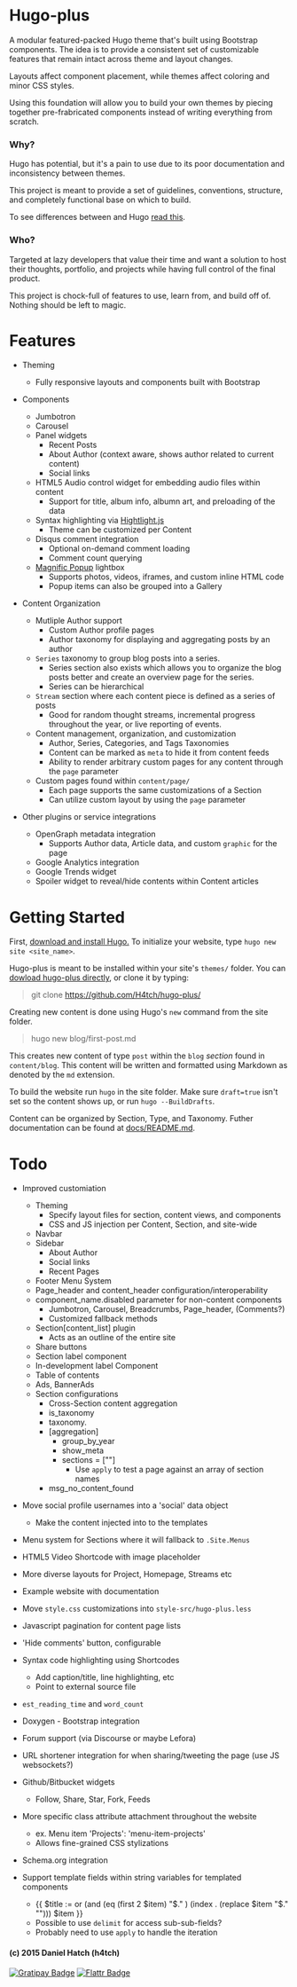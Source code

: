 
# Hugo-plus
A modular featured-packed Hugo theme that's built using Bootstrap components.
The idea is to provide a consistent set of customizable features that remain
intact across theme and layout changes.

Layouts affect component placement, while themes affect coloring and minor
CSS styles.

Using this foundation will allow you to build your own themes by piecing
together pre-frabricated components instead of writing everything from scratch.

### Why?
Hugo has potential, but it's a pain to use due to its poor documentation and
inconsistency between themes.

This project is meant to provide a set of guidelines, conventions, structure,
and completely functional base on which to build.

To see differences between and Hugo [read this](/docs/hugo-vs-hugo-plus.md).

### Who?
Targeted at lazy developers that value their time and want a solution to host
their thoughts, portfolio, and projects while having full control of the final
product.

This project is chock-full of features to use, learn from, and build off of.
Nothing should be left to magic.


# Features
* Theming
	* Fully responsive layouts and components built with Bootstrap

* Components
	* Jumbotron
	* Carousel
	* Panel widgets
		* Recent Posts
		* About Author (context aware, shows author related to current content)
		* Social links
	* HTML5 Audio control widget for embedding audio files within content
		* Support for title, album info, albumn art, and preloading of the data
	* Syntax highlighting via [Hightlight.js](https://highlightjs.org/)
		* Theme can be customized per Content
	* Disqus comment integration
		* Optional on-demand comment loading
		* Comment count querying
	* [Magnific Popup](http://dimsemenov.com/plugins/magnific-popup/) lightbox
		* Supports photos, videos, iframes, and custom inline HTML code
		* Popup items can also be grouped into a Gallery

* Content Organization
	* Mutliple Author support
		* Custom Author profile pages
		* Author taxonomy for displaying and aggregating posts by an author
	* `Series` taxonomy to group blog posts into a series.
		* Series section also exists which allows you to organize the blog posts
			better and create an overview page for the series.
		* Series can be hierarchical
	* `Stream` section where each content piece is defined as a series of posts
		* Good for random thought streams, incremental progress throughout the
			year, or live reporting of events.
	* Content management, organization, and customization
		* Author, Series, Categories, and Tags Taxonomies
		* Content can be marked as `meta` to hide it from content feeds
		* Ability to render arbitrary custom pages for any content through the `page` parameter
	* Custom pages found within `content/page/`
		* Each page supports the same customizations of a Section
		* Can utilize custom layout by using the `page` parameter

* Other plugins or service integrations
	* OpenGraph metadata integration
		* Supports Author data, Article data, and custom `graphic` for the page
	* Google Analytics integration
	* Google Trends widget
	* Spoiler widget to reveal/hide contents within Content articles


# Getting Started
First, [download and install Hugo.](http://gohugo.io/)
To initialize your website, type `hugo new site <site_name>`.

Hugo-plus is meant to be installed within your site's `themes/` folder.
You can [dowload hugo-plus directly](https://github.com/H4tch/hugo-plus/archive/master.zip),
or clone it by typing:
> git clone https://github.com/H4tch/hugo-plus/

Creating new content is done using Hugo's `new` command from the site folder.
> hugo new blog/first-post.md

This creates new content of type `post` within the `blog` *section* found
in `content/blog`.
This content will be written and formatted using Markdown as denoted by the
`md` extension.

To build the website run `hugo` in the site folder. Make sure `draft=true` isn't
set so the content shows up, or run `hugo --BuildDrafts`.

Content can be organized by Section, Type, and Taxonomy.
Futher documentation can be found at [docs/README.md](docs/README.md).


# Todo
* Improved customiation
	* Theming
		* Specify layout files for section, content views, and components
		* CSS and JS injection per Content, Section, and site-wide
	* Navbar
	* Sidebar
		* About Author
		* Social links
		* Recent Pages
	* Footer Menu System
	* Page_header and content_header configuration/interoperability
	* component_name.disabled parameter for non-content components
		* Jumbotron, Carousel, Breadcrumbs, Page_header, (Comments?)
		* Customized fallback methods
	* Section[content_list] plugin
		* Acts as an outline of the entire site
	* Share buttons
	* Section label component
	* In-development label Component
	* Table of contents
	* Ads, BannerAds
	* Section configurations
		* Cross-Section content aggregation
		* is_taxonomy
		* taxonomy.
		* [aggregation]
			* group_by_year
			* show_meta
			* sections = [""]
				* Use `apply` to test a page against an array of section names
		* msg_no_content_found

* Move social profile usernames into a 'social' data object
	* Make the content injected into to the templates
* Menu system for Sections where it will fallback to `.Site.Menus`
* HTML5 Video Shortcode with image placeholder
* More diverse layouts for Project, Homepage, Streams etc
* Example website with documentation
* Move `style.css` customizations into `style-src/hugo-plus.less`
* Javascript pagination for content page lists
* 'Hide comments' button, configurable
* Syntax code highlighting using Shortcodes
	* Add caption/title, line highlighting, etc
	* Point to external source file
* `est_reading_time` and `word_count`
* Doxygen - Bootstrap integration
* Forum support (via Discourse or maybe Lefora)
* URL shortener integration for when sharing/tweeting the page (use JS websockets?)
* Github/Bitbucket widgets
	* Follow, Share, Star, Fork, Feeds
* More specific class attribute attachment throughout the website
	* ex. Menu item 'Projects': 'menu-item-projects'
	* Allows fine-grained CSS stylizations
* Schema.org integration
* Support template fields within string variables for templated components
	* {{ $title := or (and (eq (first 2 $item) "$." ) (index . (replace $item "$." ""))) $item }}
	* Possible to use `delimit` for access sub-sub-fields?
	* Probably need to use `apply` to handle the iteration

#### (c) 2015 Daniel Hatch (h4tch)

[![Gratipay Badge](http://img.shields.io/gratipay/danielh4tch.svg)](http://gratipay.com/danielh4tch "Support me on Gratipay")
[![Flattr Badge](http://button.flattr.com/flattr-badge-large.png)](http://flattr.com/submit/auto?user_id=h4tch&url=github.com/h4tch/hugo-plus "Flattr this")


